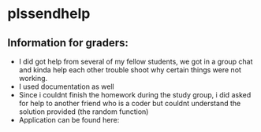 # plssendhelp
## Information for graders:
* I did got help from several of my fellow students, we got in a group chat and kinda help each other trouble shoot why certain things were not working.
* I used documentation as well
* Since i couldnt finish the homework during the study group, i did asked for help to another friend who is a coder but couldnt understand the solution provided (the random function)
* Application can be found here: 